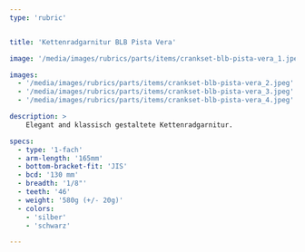 ```yaml
---
type: 'rubric'


title: 'Kettenradgarnitur BLB Pista Vera'

image: '/media/images/rubrics/parts/items/crankset-blb-pista-vera_1.jpeg'

images:
  - '/media/images/rubrics/parts/items/crankset-blb-pista-vera_2.jpeg'
  - '/media/images/rubrics/parts/items/crankset-blb-pista-vera_3.jpeg'
  - '/media/images/rubrics/parts/items/crankset-blb-pista-vera_4.jpeg'

description: >
    Elegant and klassisch gestaltete Kettenradgarnitur.

specs:
  - type: '1-fach'
  - arm-length: '165mm'
  - bottom-bracket-fit: 'JIS'
  - bcd: '130 mm'
  - breadth: '1/8"'
  - teeth: '46'
  - weight: '580g (+/- 20g)'
  - colors:
    - 'silber'
    - 'schwarz'

---
```

